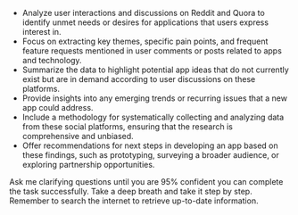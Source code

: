 - Analyze user interactions and discussions on Reddit and Quora to identify unmet needs or desires for applications that users express interest in.
- Focus on extracting key themes, specific pain points, and frequent feature requests mentioned in user comments or posts related to apps and technology.
- Summarize the data to highlight potential app ideas that do not currently exist but are in demand according to user discussions on these platforms.
- Provide insights into any emerging trends or recurring issues that a new app could address.
- Include a methodology for systematically collecting and analyzing data from these social platforms, ensuring that the research is comprehensive and unbiased.
- Offer recommendations for next steps in developing an app based on these findings, such as prototyping, surveying a broader audience, or exploring partnership opportunities.

Ask me clarifying questions until you are 95% confident you can complete the task successfully. Take a deep breath and take it step by step. Remember to search the internet to retrieve up-to-date information.